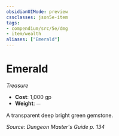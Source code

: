```yaml
---
obsidianUIMode: preview
cssclasses: json5e-item
tags:
- compendium/src/5e/dmg
- item/wealth
aliases: ["Emerald"]
---
```

# Emerald
*Treasure*  

- **Cost**: 1,000 gp
- **Weight**: ⏤

A transparent deep bright green gemstone.

*Source: Dungeon Master's Guide p. 134*